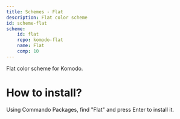 ```yaml
---
title: Schemes - Flat
description: Flat color scheme
id: scheme-flat
scheme:
    id: flat
    repo: komodo-flat
    name: Flat
    comp: 10
---
```


Flat color scheme for Komodo.

# How to install?
Using Commando Packages, find "Flat" and press Enter to install it.
